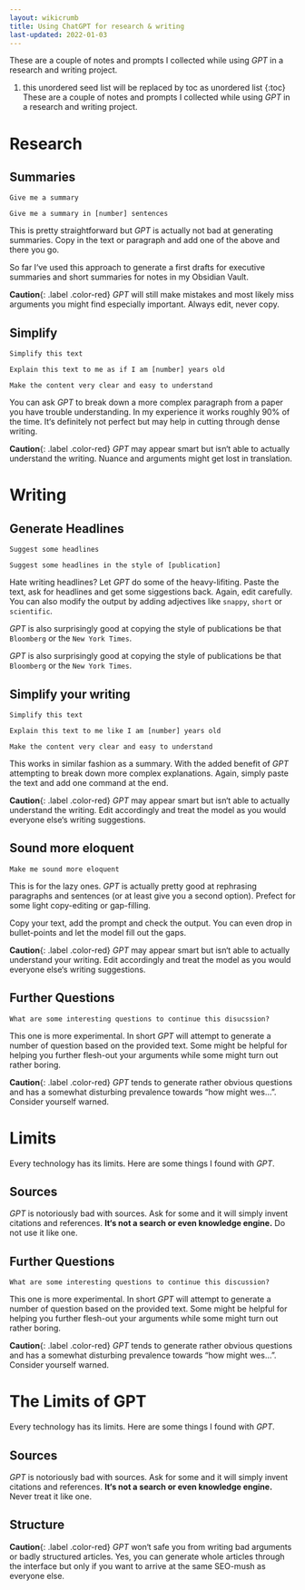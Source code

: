 ```yaml
---
layout: wikicrumb 
title: Using ChatGPT for research & writing
last-updated: 2022-01-03
---
```


These are a couple of notes and prompts I collected while using *GPT* in a research and writing project.

1. this unordered seed list will be replaced by toc as unordered list
{:toc}
These are a couple of notes and prompts I collected while using *GPT* in a research and writing project.

# Research

## Summaries

`Give me a summary`

`Give me a summary in [number] sentences`

This is pretty straightforward but *GPT* is actually not bad at generating summaries. Copy in the text or paragraph and add one of the above and there you go.

So far I‘ve used this approach to generate a first drafts for executive summaries and short summaries for notes in my Obsidian Vault.

**Caution**{: .label .color-red} *GPT* will still make mistakes and most likely miss arguments you might find especially important. Always edit, never copy.

## Simplify

`Simplify this text`

`Explain this text to me as if I am [number] years old`

`Make the content very clear and easy to understand`

You can ask *GPT* to break down a more complex paragraph from a paper you have trouble understanding. In my experience it works roughly 90% of the time. It‘s definitely not perfect but may help in cutting through dense writing.

**Caution**{: .label .color-red} *GPT* may appear smart but isn‘t able to actually understand the writing. Nuance and arguments might get lost in translation.


# Writing

## Generate Headlines

`Suggest some headlines`

`Suggest some headlines in the style of [publication]`

Hate writing headlines? Let *GPT* do some of the heavy-lifiting. Paste the text, ask for headlines and get some siggestions back. Again, edit carefully. You can also modify the output by adding adjectives like `snappy`, `short` or `scientific`.

*GPT* is also surprisingly good at copying the style of publications be that `Bloomberg` or the `New York Times`.

*GPT* is also surprisingly good at copying the style of publications be that `Bloomberg` or the `New York Times`.

## Simplify your writing

`Simplify this text`

`Explain this text to me like I am [number] years old`

`Make the content very clear and easy to understand`

This works in similar fashion as a summary. With the added benefit of *GPT* attempting to break down more complex explanations. Again, simply paste the text and add one command at the end.

**Caution**{: .label .color-red} *GPT* may appear smart but isn‘t able to actually understand the writing. Edit accordingly and treat the model as you would everyone else‘s writing suggestions.

## Sound more eloquent

`Make me sound more eloquent`

This is for the lazy ones. *GPT* is actually pretty good at rephrasing paragraphs and sentences (or at least give you a second option). Prefect for some light copy-editing or gap-filling.

Copy your text, add the prompt and check the output. You can even drop in bullet-points and let the model fill out the gaps.

**Caution**{: .label .color-red} *GPT* may appear smart but isn‘t able to actually understand your writing. Edit accordingly and treat the model as you would everyone else‘s writing suggestions.

## Further Questions

`What are some interesting questions to continue this disucssion?`

This one is more experimental. In short *GPT* will attempt to generate a number of question based on the provided text. Some might be helpful for helping you further flesh-out your arguments while some might turn out rather boring.

**Caution**{: .label .color-red} *GPT* tends to generate rather obvious questions and has a somewhat disturbing prevalence towards “how might wes…”. Consider yourself warned.

# Limits

Every technology has its limits. Here are some things I found with *GPT*.

## Sources

*GPT* is notoriously bad with sources. Ask for some and it will simply invent citations and references. **It‘s not a search or even knowledge engine.** Do not use it like one.
## Further Questions

`What are some interesting questions to continue this discussion?`

This one is more experimental. In short *GPT* will attempt to generate a number of question based on the provided text. Some might be helpful for helping you further flesh-out your arguments while some might turn out rather boring.

**Caution**{: .label .color-red} *GPT* tends to generate rather obvious questions and has a somewhat disturbing prevalence towards “how might wes…”. Consider yourself warned.

# The Limits of GPT

Every technology has its limits. Here are some things I found with *GPT*.

## Sources

*GPT* is notoriously bad with sources. Ask for some and it will simply invent citations and references. **It‘s not a search or even knowledge engine.** Never treat it like one.

## Structure

**Caution**{: .label .color-red} *GPT* won‘t safe you from writing bad arguments or badly structured articles. Yes, you can generate whole articles through the interface but only if you want to arrive at the same SEO-mush as everyone else.